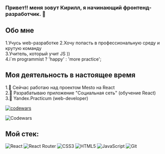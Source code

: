 ### Привет!! меня зовут Кирилл, я начинающий фронтенд-разработчик. 👋

## Обо мне
1.Учусь web-разработке
2.Хочу попасть в профессиональную среду и крутую команду  
3.Учитель, который учит JS ))  
4.i`m programmist ? 'happy' : 'more practice';



## Моя деятельность в настоящее время
1.🔭 Сейчас работаю над проектом Mesto на React  
2.🔭 Разрабатываю приложение "Cоциальная сеть" (обучение React)  
3.🌱 Yandex.Practicum (web-developer)  



[![codewars](https://www.codewars.com/users/teacher90/badges/small)](https://www.codewars.com/users/teacher90) 

![Codewars](https://img.shields.io/badge/Codewars-B1361E?style=for-the-badge&logo=codewars&logoColor=grey)
## Мой стек:
![React](https://img.shields.io/badge/react-%2320232a.svg?style=for-the-badge&logo=react&logoColor=%2361DAFB)
![React Router](https://img.shields.io/badge/React_Router-CA4245?style=for-the-badge&logo=react-router&logoColor=white)
![CSS3](https://img.shields.io/badge/css3-%231572B6.svg?style=for-the-badge&logo=css3&logoColor=white)
![HTML5](https://img.shields.io/badge/html5-%23E34F26.svg?style=for-the-badge&logo=html5&logoColor=white)
![JavaScript](https://img.shields.io/badge/javascript-%23323330.svg?style=for-the-badge&logo=javascript&logoColor=%23F7DF1E)
![Git](https://img.shields.io/badge/git-%23F05033.svg?style=for-the-badge&logo=git&logoColor=white)



<!--
**KirillTsurkan/KirillTsurkan** is a ✨ _special_ ✨ repository because its `README.md` (this file) appears on your GitHub profile.

Here are some ideas to get you started:

- 🔭 I’m currently working on ...
- 🌱 I’m currently learning ...
- 👯 I’m looking to collaborate on ...
- 🤔 I’m looking for help with ...
- 💬 Ask me about ...
- 📫 How to reach me: ...
- 😄 Pronouns: ...
- ⚡ Fun fact: ...
-->
